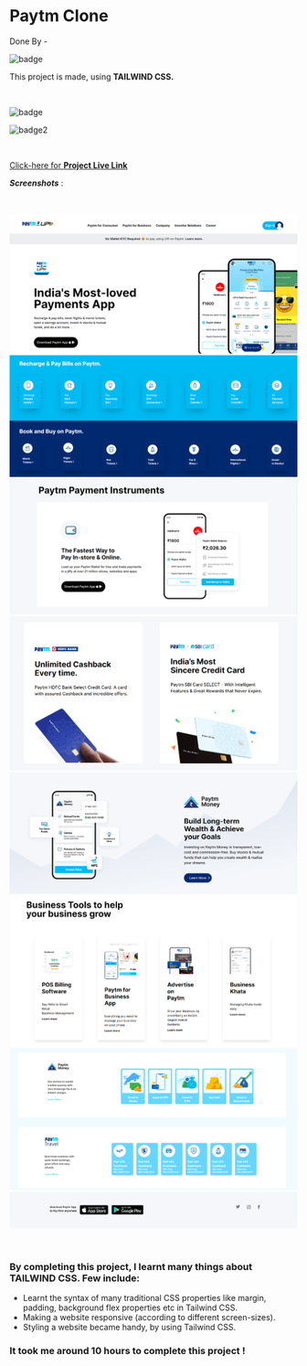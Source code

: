 # Paytm Clone
Done By  -  <br>

![badge](https://img.shields.io/badge/Swathi-Jaishetty-yellow)  

This project is made, using __TAILWIND CSS.__
 
 <br>

 

 ![badge](https://img.shields.io/badge/Web--dev-Project-orange)
 <br>
 
 ![badge2](https://img.shields.io/badge/Hitesh--Choudhary-JS%20Bootcamp-green)


 <br>

 [Click-here for **Project Live Link**](https://tailwindcss-paytm-clone-p1.netlify.app/)
 <br>

 **_Screenshots_** :  

<br>

![output](./assets/op1.png)
![output](./assets/op2.png)
![output](./assets/op3.png)
![output](./assets/op4.png)
![output](./assets/op5.png)
![output](./assets/op6.png)
![output](./assets/op7.png)
![output](./assets/op8.png)


<br>



### By completing this project, I learnt many things about TAILWIND CSS. Few include:

- Learnt the syntax of many traditional CSS properties like margin, padding, background flex properties etc in Tailwind CSS.
- Making a website responsive (according to different screen-sizes).
- Styling a website became handy, by using Tailwind CSS.



 ### It took me around 10 hours to complete this project ! 

 